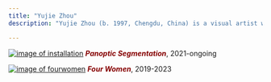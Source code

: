 ```yaml
---
title: "Yujie Zhou"
description: "Yujie Zhou (b. 1997, Chengdu, China) is a visual artist working with  photography, textiles, moving images, performance, and publishing. Zhou is based in Helsinki, Finland, where she completed her Master’s degree in Arts with a major in Photography and a minor in Textiles-Materials and Structures at Aalto University in 2023. Her work has been exhibited internationally, including at the Finnish Museum of Photography, Photographic Centre Peri, Photographic Gallery Hippolyte(Finland), BFoto Festival (Spain), FORMAT Photography Festival (UK), and alpha nova & galerie futura (Germany) as part of Berlin Art Week 2023. instagram:@yujie.jpg"

---
```


[![image of installation](/images/Hippolyte/hippolyte-23.jpg)](https://yujiezhou.xyz/panoptic_segmentation/)
***<span style="color: #850000;">Panoptic Segmentation</span>***, 2021-ongoing



[![image of fourwomen](/images/fourwomen_peri/peri.jpg)](https://yujiezhou.xyz/four_women/)
***<span style="color: #850000;">Four Women</span>***, 2019-2023



